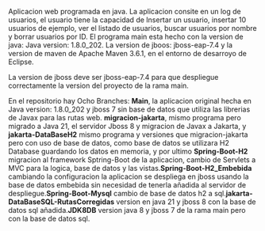 Aplicacion web programada en java. La aplicacion consite en un log de usuarios, el usuario tiene la capacidad de Insertar un usuario, insertar 10 usuarios de ejemplo, ver el listado de usuarios, buscar usuarios por nombre y borrar usuarios por ID. El programa main esta hecho con la version de java: Java version: 1.8.0_202. La version de jboos: jboss-eap-7.4 y la version de maven de Apache Maven 3.6.1, en el entorno de desarroyo de Eclipse.

 La version de jboss deve ser jboss-eap-7.4 para que despliegue correctamente la version del proyecto de la rama main. 


En el repositorio hay Ocho Branches: **Main**, la aplicacion original hecha en Java version: 1.8.0_202 y jboss 7 sin base de datos que utiliza las librerias de Javax para las rutas web. **migracion-jakarta**, mismo programa pero migrado a Java 21, el servidor Jboss 8 y migracion de Javax a Jakarta, y **jakarta-DataBaseH2** mismo programa y versiones que migracion-jakarta pero con uso de base de datos, como base de datos se utilizara H2 Database guardando los datos en memoria, y por ultimo **Spring-Boot-H2** migracion al framework Sptring-Boot de la aplicacion, cambio de Servlets a MVC para la logica, base de datos y las vistas.**Spring-Boot-H2_Embebida** cambiando la configuracion la aplicacion se despliega en jboss usando la base de datos embebida sin necesidad de tenerla añadida al servidor de despliegue.**Spring-Boot-Mysql** cambio de base de datos h2 a sql.**jakarta-DataBaseSQL-RutasCorregidas** version en java 21 y jboss 8 con la base de datos sql añadida.**JDK8DB** version java 8 y jboss 7 de la rama main pero con la base de datos sql.
